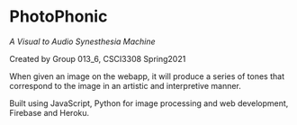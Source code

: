 # **PhotoPhonic**
*A Visual to Audio Synesthesia Machine*

Created by Group 013_6, CSCI3308 Spring2021

When given an image on the webapp, it will produce a series of tones that correspond to the image in an artistic and interpretive manner.

Built using JavaScript, Python for image processing and web development, Firebase and Heroku.

